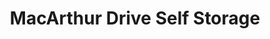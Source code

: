 ---
title: "MacArthur Drive Self Storage"
url: /alexandria/macarthur-drive-self-storage/
shop: Mieten
---